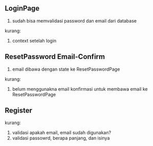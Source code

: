 
## LoginPage

1. sudah bisa memvalidasi password dan email dari database

kurang:
1. context setelah login

## ResetPassword Email-Confirm

1. email dibawa dengan state ke ResetPasswordPage

kurang:
1. belum menggunakna email konfirmasi untuk membawa email ke ResetPasswordPage

## Register

kurang:
1. validasi apakah email, email sudah digunakan?
2. validasi passowrd, berapa panjang, dan isinya
